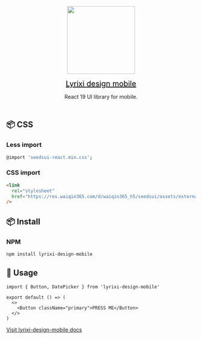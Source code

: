 <div align="center"><a name="readme-top"></a>

<img height="180" src="https://lyrixi.github.io/lyrixi-design-mobile/assets/images/logo.png">

<a style="font-size:20px;color:black;display:block;" href="https://lyrixi.github.io/lyrixi-design-mobile" target="_blank">Lyrixi design mobile</a>

React 19 UI library for mobile.

<img height="8" width="100%" src="https://raw.githubusercontent.com/andreasbm/readme/master/assets/lines/rainbow.png"/>

</div>

## 📦 CSS

### Less import

```bash
@import 'seedsui-react.min.css';
```

### CSS import

```html
<link
  rel="stylesheet"
  href="https://res.waiqin365.com/d/waiqin365_h5/seedsui/assets/externals/seedsui-react.min.css"
/>
```

## 📦 Install

### NPM

```bash
npm install lyrixi-design-mobile
```

## 🔨 Usage

```tsx
import { Button, DatePicker } from 'lyrixi-design-mobile'

export default () => (
  <>
    <Button className="primary">PRESS ME</Button>
  </>
)
```

[Visit lyrixi-design-mobile docs](https://lyrixi.github.io/lyrixi-design-mobile)

